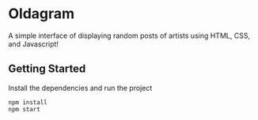 # Oldagram
A simple interface of displaying random posts of artists using HTML, CSS, and Javascript!

## Getting Started
Install the dependencies and run the project
```
npm install
npm start
```